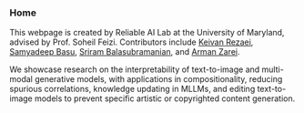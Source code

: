 ### Home

This webpage is created by Reliable AI Lab at the University of Maryland, advised by Prof. Soheil Feizi. Contributors include [Keivan Rezaei](https://k1rezaei.github.io/), [Samyadeep Basu](https://samyadeepbasu.github.io/), [Sriram Balasubramanian](https://sriram.live/), and [Arman Zarei](https://armanzarei.github.io/).

We showcase research on the interpretability of text-to-image and multi-modal generative models, with applications in compositionality, reducing spurious correlations, knowledge updating in MLLMs, and editing text-to-image models to prevent specific artistic or copyrighted content generation.